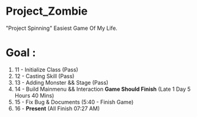 # Project_Zombie

"Project Spinning"
Easiest Game Of My Life.

# Goal :
1. 11 - Initialize Class (Pass)
2. 12 - Casting Skill (Pass)
3. 13 - Adding Monster && Stage (Pass)
4. 14 - Build Mainmenu && Interaction ****Game Should Finish**** (Late 1 Day 5 Hours 40 Mins)
5. 15 - Fix Bug & Documents (5:40 - Finish Game)
6. 16 - ****Present**** (All Finish 07:27 AM)

